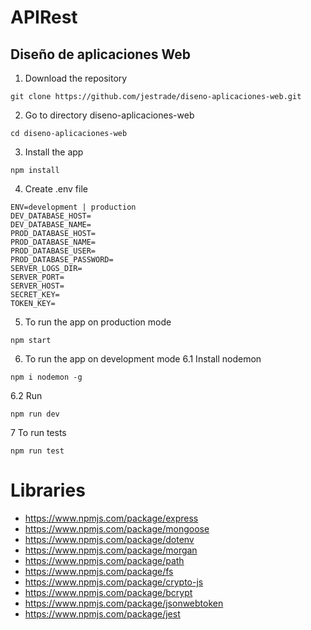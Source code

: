 # APIRest
## Diseño de aplicaciones Web

1. Download the repository
```
git clone https://github.com/jestrade/diseno-aplicaciones-web.git
```
2. Go to directory diseno-aplicaciones-web
```
cd diseno-aplicaciones-web
```
3. Install the app
```
npm install
```
4. Create .env file

```
ENV=development | production
DEV_DATABASE_HOST=
DEV_DATABASE_NAME=
PROD_DATABASE_HOST=
PROD_DATABASE_NAME=
PROD_DATABASE_USER=
PROD_DATABASE_PASSWORD=
SERVER_LOGS_DIR=
SERVER_PORT=
SERVER_HOST=
SECRET_KEY=
TOKEN_KEY=
```

5. To run the app on production mode
```
npm start
```

6. To run the app on development mode
6.1 Install nodemon
```
npm i nodemon -g
```
6.2 Run
```
npm run dev
```
7  To run tests
```
npm run test
```

# Libraries
- https://www.npmjs.com/package/express
- https://www.npmjs.com/package/mongoose
- https://www.npmjs.com/package/dotenv
- https://www.npmjs.com/package/morgan
- https://www.npmjs.com/package/path
- https://www.npmjs.com/package/fs
- https://www.npmjs.com/package/crypto-js
- https://www.npmjs.com/package/bcrypt
- https://www.npmjs.com/package/jsonwebtoken
- https://www.npmjs.com/package/jest
